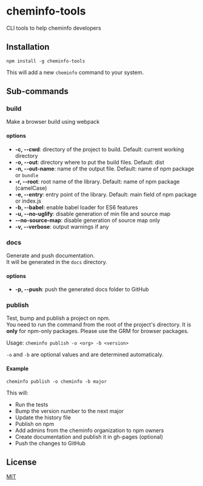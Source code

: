# cheminfo-tools

CLI tools to help cheminfo developers

## Installation

```console
npm install -g cheminfo-tools
```

This will add a new `cheminfo` command to your system.

## Sub-commands

### build

Make a browser build using webpack

#### options

- **-c, --cwd**: directory of the project to build. Default: current working directory
- **-o, --out**: directory where to put the build files. Default: dist
- **-n, --out-name**: name of the output file. Default: name of npm package or `bundle`
- **-r, --root**: root name of the library. Default: name of npm package (camelCase)
- **-e, --entry**: entry point of the library. Default: main field of npm package or index.js
- **-b, --babel**: enable babel loader for ES6 features
- **-u, --no-uglify**: disable generation of min file and source map
- **--no-source-map**: disable generation of source map only
- **-v, --verbose**: output warnings if any

### docs

Generate and push documentation.  
It will be generated in the `docs` directory.

#### options

- **-p, --push**: push the generated docs folder to GitHub

### publish

Test, bump and publish a project on npm.  
You need to run the command from the root of the project's directory.
It is **only** for npm-only packages. Please use the GRM for browser packages.

Usage: `cheminfo publish -o <org> -b <version>`

`-o` and `-b` are optional values and are determined automaticaly.

#### Example

`cheminfo publish -o cheminfo -b major`

This will:

- Run the tests
- Bump the version number to the next major
- Update the history file
- Publish on npm
- Add admins from the cheminfo organization to npm owners
- Create documentation and publish it in gh-pages (optional)
- Push the changes to GitHub

## License

[MIT](./LICENSE)
